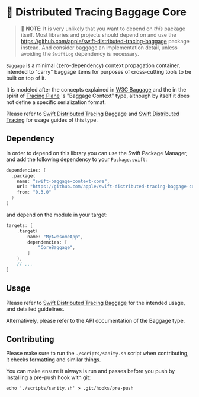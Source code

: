 # 🧳 Distributed Tracing Baggage Core

> 📔 **NOTE**: It is very unlikely that you want to depend on _this_ package itself. 
> Most libraries and projects should depend on and use the https://github.com/apple/swift-distributed-tracing-baggage package instead.
> And consider baggage an implementation detail, unless avoiding the `SwiftLog` dependency is necessary.

`Baggage` is a minimal (zero-dependency) context propagation container, intended to "carry" baggage items
for purposes of cross-cutting tools to be built on top of it.

It is modeled after the concepts explained in [W3C Baggage](https://w3c.github.io/baggage/) and the 
in the spirit of [Tracing Plane](https://cs.brown.edu/~jcmace/papers/mace18universal.pdf) 's "Baggage Context" type,
although by itself it does not define a specific serialization format. 
 
Please refer to [Swift Distributed Tracing Baggage](https://github.com/apple/swift-distributed-tracing-baggage) 
and [Swift Distributed Tracing](https://github.com/apple/swift-distributed-tracing) for usage guides of this type.

## Dependency

 In order to depend on this library you can use the Swift Package Manager, and add the following dependency to your `Package.swift`:

```swift
dependencies: [
  .package(
    name: "swift-baggage-context-core",
    url: "https://github.com/apple/swift-distributed-tracing-baggage-core.git",
    from: "0.3.0"
  )
]
```

and depend on the module in your target:

```swift 
targets: [
    .target(
        name: "MyAwesomeApp",
        dependencies: [
            "CoreBaggage",
        ]
    ),
    // ... 
]
```

## Usage

Please refer to [Swift Distributed Tracing Baggage](https://github.com/apple/swift-distributed-tracing-baggage) for the intended usage,
and detailed guidelines.

Alternatively, please refer to the API documentation of the Baggage type.

## Contributing

Please make sure to run the `./scripts/sanity.sh` script when contributing, it checks formatting and similar things.

You can make ensure it always is run and passes before you push by installing a pre-push hook with git:

```
echo './scripts/sanity.sh' > .git/hooks/pre-push
```
